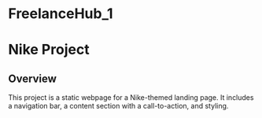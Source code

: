 # FreelanceHub_1
# Nike Project

## Overview

This project is a static webpage for a Nike-themed landing page. It includes a navigation bar, a content section with a call-to-action, and styling.
